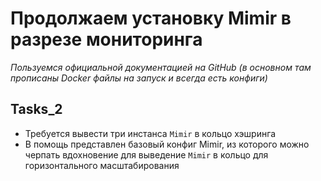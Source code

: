 # Продолжаем установку Mimir в разрезе мониторинга

_Пользуемся официальной документацией на GitHub (в основном там прописаны Docker файлы на запуск и всегда есть конфиги)_

## Tasks_2

- Требуется вывести три инстанса `Mimir` в кольцо хэшринга
- В помощь представлен базовый конфиг Mimir, из которого можно черпать вдохновение для выведение `Mimir` в кольцо для горизонтального масштабирования
